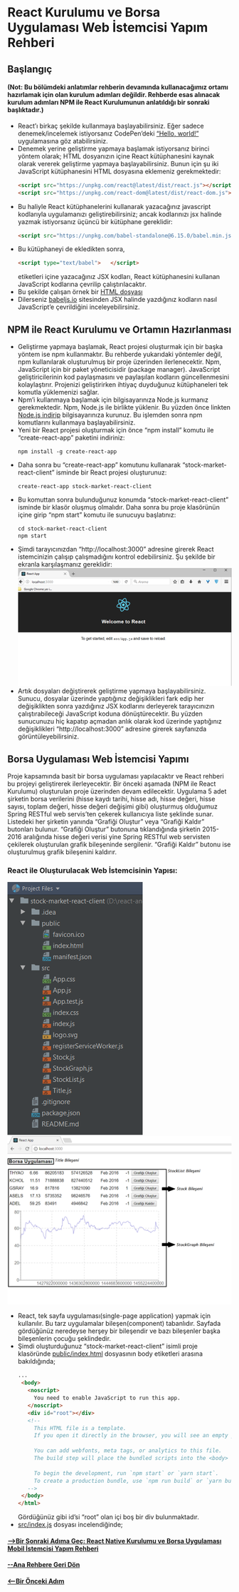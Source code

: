 # React Kurulumu ve Borsa Uygulaması Web İstemcisi Yapım Rehberi
## Başlangıç
#### (Not: Bu bölümdeki anlatımlar rehberin devamında kullanacağımız ortamı hazırlamak için olan kurulum adımları değildir. Rehberde esas alınacak kurulum adımları NPM ile React Kurulumunun anlatıldığı bir sonraki başlıktadır.)
* React’ı birkaç şekilde kullanmaya başlayabilirsiniz. Eğer sadece denemek/incelemek istiyorsanız CodePen’deki [“Hello, world!”](https://codepen.io/gaearon/pen/rrpgNB?editors=0010) uygulamasına göz atabilirsiniz.
* Denemek yerine geliştirme yapmaya başlamak istiyorsanız birinci yöntem olarak; HTML dosyanızın içine React kütüphanesini kaynak olarak vererek geliştirme yapmaya başlayabilirsiniz. Bunun için şu iki JavaScript kütüphanesini HTML dosyasına eklemeniz gerekmektedir:
  ```html
  <script src="https://unpkg.com/react@latest/dist/react.js"></script>
  <script src="https://unpkg.com/react-dom@latest/dist/react-dom.js"></script>
  ```
* Bu haliyle React kütüphanelerini kullanarak yazacağınız javascript kodlarıyla uygulamanızı geliştirebilirsiniz; ancak kodlarınızı jsx halinde yazmak istiyorsanız üçüncü bir kütüphane gereklidir:
  ```html
  <script src="https://unpkg.com/babel-standalone@6.15.0/babel.min.js"></script>
  ```
* Bu kütüphaneyi de ekledikten sonra,
  ```html
  <script type="text/babel">   </script>
  ```
  etiketleri içine yazacağınız JSX kodları, React kütüphanesini kullanan JavaScript kodlarına çevrilip çalıştırılacaktır.
* Bu şekilde çalışan örnek bir [HTML dosyası](https://facebook.github.io/react/downloads/single-file-example.html)
* Dilerseniz [babeljs.io](https://babeljs.io/repl/#?babili=false&evaluate=true&lineWrap=false&presets=es2015%2Creact%2Cstage-2&targets=&browsers=&builtIns=false&debug=false&code=ReactDOM.render(%0A%20%20%20%20%3Ch2%3EMerhaba!%3C%2Fh2%3E%0A)%3B) sitesinden JSX halinde yazdığınız kodların nasıl JavaScript’e çevrildiğini inceleyebilirsiniz.
## NPM ile React Kurulumu ve Ortamın Hazırlanması
* Geliştirme yapmaya başlamak, React projesi oluşturmak için bir başka yöntem ise npm kullanmaktır. Bu rehberde yukarıdaki yöntemler değil, npm kullanılarak oluşturulmuş bir proje üzerinden ilerlenecektir. Npm, JavaScript için bir paket yöneticisidir (package manager). JavaScript geliştiricilerinin kod paylaşmasını ve paylaşılan kodların güncellenmesini kolaylaştırır. Projenizi geliştirirken ihtiyaç duyduğunuz kütüphaneleri tek komutla yüklemenizi sağlar.
* Npm’i kullanmaya başlamak için bilgisayarınıza Node.js kurmanız gerekmektedir. Npm, Node.js ile birlikte yüklenir. Bu yüzden önce linkten [Node.js indirip](https://nodejs.org/en/) bilgisayarınıza kurunuz. Bu işlemden sonra npm komutlarını kullanmaya başlayabilirsiniz.
* Yeni bir React projesi oluşturmak için önce “npm install” komutu ile “create-react-app” paketini indiriniz:
  ```terminal
  npm install -g create-react-app
  ```
* Daha sonra bu “create-react-app” komutunu kullanarak “stock-market-react-client” isminde bir React projesi oluşturunuz:
  ```terminal
  create-react-app stock-market-react-client
  ```
* Bu komuttan sonra bulunduğunuz konumda “stock-market-react-client” isminde bir klasör oluşmuş olmalıdır. Daha sonra bu proje klasörünün içine girip “npm start” komutu ile sunucuyu başlatınız:
  ```terminal
  cd stock-market-react-client
  npm start
  ```
* Şimdi tarayıcınızdan “http://localhost:3000” adresine girerek React istemcinizin çalışıp çalışmadığını kontrol edebilirsiniz. Şu şekilde bir ekranla karşılaşmanız gereklidir:
![welcome-to-react](https://github.com/onurd-ck/react-and-react-native-tutorial/blob/master/tutorial%20files/stock-market-react-client%20readme%20images/welcome-to-react.bmp)
* Artık dosyaları değiştirerek geliştirme yapmaya başlayabilirsiniz. Sunucu, dosyalar üzerinde yaptığınız değişiklikleri fark edip her değişiklikten sonra yazdığınız JSX kodlarını derleyerek tarayıcınızın çalıştırabileceği JavaScript koduna dönüştürecektir. Bu yüzden sunucunuzu hiç kapatıp açmadan anlık olarak kod üzerinde yaptığınız değişiklikleri “http://localhost:3000” adresine girerek sayfanızda görüntüleyebilirsiniz.
## Borsa Uygulaması Web İstemcisi Yapımı
Proje kapsamında basit bir borsa uygulaması yapılacaktır ve React rehberi bu projeyi geliştirerek ilerleyecektir. Bir önceki aşamada (NPM ile React Kurulumu) oluşturulan proje üzerinden devam edilecektir. Uygulama 5 adet şirketin borsa verilerini (hisse kaydı tarihi, hisse adı, hisse değeri, hisse sayısı, toplam değeri, hisse değeri değişimi gibi) oluşturmuş olduğumuz Spring RESTful web servis’ten çekerek kullanıcıya liste şeklinde sunar. Listedeki her şirketin yanında “Grafiği Oluştur” veya “Grafiği Kaldır” butonları bulunur. “Grafiği Oluştur” butonuna tıklandığında şirketin 2015-2016 aralığında hisse değeri verisi yine Spring RESTful web servisten çekilerek oluşturulan grafik bileşeninde sergilenir. “Grafiği Kaldır” butonu ise oluşturulmuş grafik bileşenini kaldırır.
### React ile Oluşturulacak Web İstemcisinin Yapısı:
![project_structure](https://github.com/onurd-ck/react-and-react-native-tutorial/blob/master/tutorial%20files/stock-market-react-client%20readme%20images/project_structure.png)
![component_structure](https://github.com/onurd-ck/react-and-react-native-tutorial/blob/master/tutorial%20files/stock-market-react-client%20readme%20images/component_structure.png)
* React, tek sayfa uygulaması(single-page application) yapmak için kullanılır. Bu tarz uygulamalar bileşen(component) tabanlıdır. Sayfada gördüğünüz neredeyse herşey bir bileşendir ve bazı bileşenler başka bileşenlerin çocuğu şeklindedir.
* Şimdi oluşturduğunuz “stock-market-react-client” isimli proje klasöründe [public/index.html](public/index.html) dosyasının body etiketleri arasına bakıldığında;
  ```html
  ...
   <body>
     <noscript>
       You need to enable JavaScript to run this app.
     </noscript>
     <div id="root"></div>
     <!--
       This HTML file is a template.
       If you open it directly in the browser, you will see an empty page.

       You can add webfonts, meta tags, or analytics to this file.
       The build step will place the bundled scripts into the <body> tag.

       To begin the development, run `npm start` or `yarn start`.
       To create a production bundle, use `npm run build` or `yarn build`.
     -->
   </body>
  </html>
  ```
  Gördüğünüz gibi id’si “root” olan içi boş bir div bulunmaktadır.
* [src/index.js](src/index.js) dosyası incelendiğinde;

#### [-->Bir Sonraki Adıma Geç: React Native Kurulumu ve Borsa Uygulaması Mobil İstemcisi Yapım Rehberi](/StockMarketReactNativeClient/README.md)
#### [--Ana Rehbere Geri Dön](../README.md)
#### [<--Bir Önceki Adım](../stock-market-webservice/README-STRUCTURE.md)

